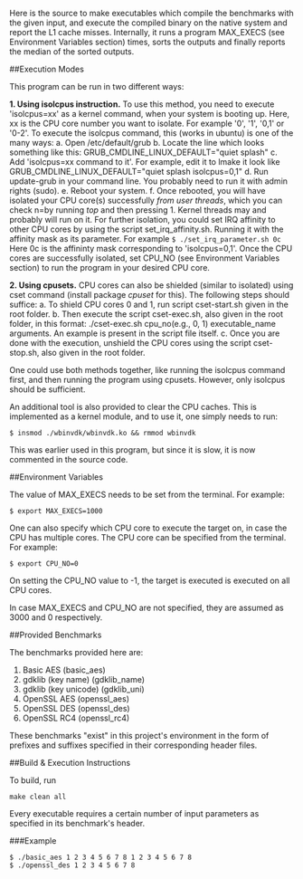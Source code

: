 Here is the source to make executables which compile the benchmarks with the given input, and execute the compiled binary on the native system and report the L1 cache misses. Internally, it runs a program MAX_EXECS (see Environment Variables section) times, sorts the outputs and finally reports the median of the sorted outputs.


##Execution Modes

This program can be run in two different ways:

**1. Using isolcpus instruction.**
	To use this method, you need to execute 'isolcpus=xx' as a kernel command, when your system is booting up. Here, xx is the CPU core number you want to isolate. 	For example '0', '1', '0,1' or '0-2'.
	To execute the isolcpus command, this (works in ubuntu) is one of the many ways:
		a. Open /etc/default/grub
		b. Locate the line which looks something like this: GRUB_CMDLINE_LINUX_DEFAULT="quiet splash"
		c. Add 'isolcpus=xx command to it'. For example, edit it to lmake it look like GRUB_CMDLINE_LINUX_DEFAULT="quiet splash isolcpus=0,1"
		d. Run update-grub in your command line. You probably need to run it with admin rights (sudo).
		e. Reboot your system.
		f. Once rebooted, you will have isolated your CPU core(s) successfully *from user threads*, which you can check n=by running *top* and then pressing 1. Kernel threads may and probably will run on it.
	For further isolation, you could set IRQ affinity to other CPU cores by using the script set_irq_affinity.sh. Running it with the affinity mask as its parameter. For example
		```
		$ ./set_irq_parameter.sh 0c
		```
	Here 0c is the affininty mask corresponding to 'isolcpus=0,1'.
	Once the CPU cores are successfully isolated, set CPU_NO (see Environment Variables section) to run the program in your desired CPU core.

**2. Using cpusets.**
	CPU cores can also be shielded (similar to isolated) using cset command (install package *cpuset* for this). The following steps should suffice:
		a. To shield CPU cores 0 and 1, run script cset-start.sh given in the root folder.
		b. Then execute the script cset-exec.sh, also given in the root folder, in this format: ./cset-exec.sh cpu_no(e.g., 0, 1) executable_name arguments. An example is present in the script file itself.
		c. Once you are done with the execution, unshield the CPU cores using the script cset-stop.sh, also given in the root folder.

One could use both methods together, like running the isolcpus command first, and then running the program using cpusets. However, only isolcpus should be sufficient.

An additional tool is also provided to clear the CPU caches. This is implemented as a kernel module, and to use it, one simply needs to run:
```
$ insmod ./wbinvdk/wbinvdk.ko && rmmod wbinvdk
```
This was earlier used in this program, but since it is slow, it is now commented in the source code.


##Environment Variables

The value of MAX_EXECS needs to be set from the terminal. For example:
```
$ export MAX_EXECS=1000
```

One can also specify which CPU core to execute the target on, in case the CPU has multiple cores. The CPU core can be specified from the terminal. For example:
```
$ export CPU_NO=0
```
On setting the CPU_NO value to -1, the target is executed is executed on all CPU cores.

In case MAX_EXECS and CPU_NO are not specified, they are assumed as 3000 and 0 respectively.


##Provided Benchmarks

The benchmarks provided here are:
1. Basic AES (basic_aes)
2. gdklib (key name) (gdklib_name)
3. gdklib (key unicode) (gdklib_uni)
4. OpenSSL AES (openssl_aes)
5. OpenSSL DES (openssl_des)
6. OpenSSL RC4 (openssl_rc4)

These benchmarks "exist" in this project's environment in the form of prefixes and suffixes specified in their corresponding header files.


##Build & Execution Instructions

To build, run
```
make clean all
```

Every executable requires a certain number of input parameters as specified in its benchmark's header.

###Example
```
$ ./basic_aes 1 2 3 4 5 6 7 8 1 2 3 4 5 6 7 8
$ ./openssl_des 1 2 3 4 5 6 7 8
```
